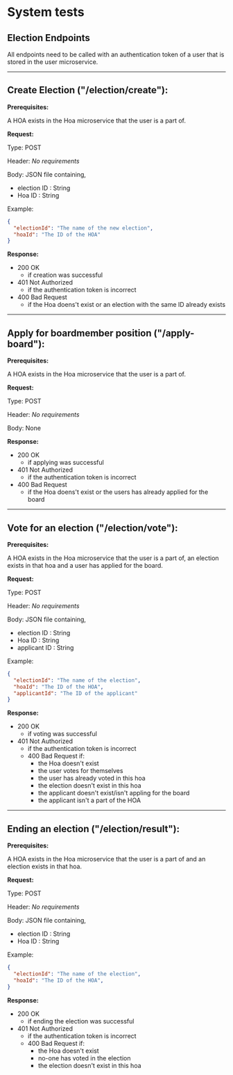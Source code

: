 # System tests
## Election Endpoints

All endpoints need to be called with an authentication token of a user that is stored in the user microservice.

---
 **Create Election** ("/election/create"):
---

**Prerequisites:**

A HOA exists in the Hoa microservice that the user is a part of.

**Request:**

Type: POST

Header: *No requirements*

Body: JSON file containing,
- election ID : String
- Hoa ID : String

Example:

```JSON
{
  "electionId": "The name of the new election",
  "hoaId": "The ID of the HOA"
}
```

**Response:**

- 200 OK
    - if creation was successful
- 401 Not Authorized
    - if the authentication token is incorrect
- 400 Bad Request
    - if the Hoa doens't exist or an election with the same ID already exists

---
**Apply for boardmember position** ("/apply-board"):
---

**Prerequisites:**

A HOA exists in the Hoa microservice that the user is a part of.

**Request:**

Type: POST

Header: *No requirements*

Body: None


**Response:**

- 200 OK
  - if applying was successful
- 401 Not Authorized
  - if the authentication token is incorrect
- 400 Bad Request
  - if the Hoa doens't exist or the users has already applied for the board


---
**Vote for an election** ("/election/vote"):
---

**Prerequisites:**

A HOA exists in the Hoa microservice that the user is a part of, 
an election exists in that hoa and a user has applied for the board.

**Request:**

Type: POST

Header: *No requirements*

Body: JSON file containing,
- election ID : String
- Hoa ID : String
- applicant ID : String

Example:

```JSON
{
  "electionId": "The name of the election",
  "hoaId": "The ID of the HOA",
  "applicantId": "The ID of the applicant"
}
```


**Response:**

- 200 OK
  - if voting was successful
- 401 Not Authorized
  - if the authentication token is incorrect
  - 400 Bad Request if:
    - the Hoa doesn't exist
    - the user votes for themselves
    - the user has already voted in this hoa
    - the election doesn't exist in this hoa
    - the applicant doesn't exist/isn't appling for the board
    - the applicant isn't a part of the HOA




---
**Ending an election** ("/election/result"):
---

**Prerequisites:**

A HOA exists in the Hoa microservice that the user is a part of and
an election exists in that hoa.

**Request:**

Type: POST

Header: *No requirements*

Body: JSON file containing,
- election ID : String
- Hoa ID : String

Example:

```JSON
{
  "electionId": "The name of the election",
  "hoaId": "The ID of the HOA",
}
```


**Response:**

- 200 OK
  - if ending the election was successful
- 401 Not Authorized
  - if the authentication token is incorrect
  - 400 Bad Request if:
    - the Hoa doesn't exist
    - no-one has voted in the election
    - the election doesn't exist in this hoa





